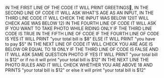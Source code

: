 iN THE FIRST LINE OF THE CODE IT WILL PRINT GREETINGS🙌, IN THE SECOND LINE OF CODE IT WILL ASK WHAT'S AGE AS AN INPUT,
IN THE THIRD LINE CODE IT WILL CHECK THE INPUT WAS BELOW 12(IT WILL CHECK AGE WAS BELOW 12) IN THE FOURTH LINE OF CODE 
IT WILL ASK IF YOU WANT TO TAKE PHOTO WHILE RIDING ONLY IF THE THIRD LINE CODE IS TRUE IN THE FIFTH LINE OF CODE IF THE 
FOURTH LINE OF CODE IS YES IT WILL PRINT "your total bill is $8" ELSE IT WILL PRINT "you have to pay $5" IN THE NEXT LINE
OF CODE IT WILL CHECK YOU ARE AGE IS BELOW OR EQUAL TO 18 ONLY IF THE THIRD LINE OF CODE IS FALSE AND IT WILL ASK SAME 
QUESTION PHOTO IF YES IT WILL PRINT "your total bill is $12" or if no it will print "your total bill is $12" IN THE NEXT 
LINE THE PHOTO RULES AND IT WILL CHECK WHETHER YOU ARE ABOVE 18 AND PRINTS "your total bill is $12" or else it will print "your total bill is $12"
